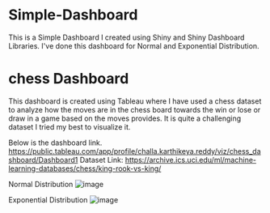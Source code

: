 # Simple-Dashboard
This is a Simple Dashboard I created using Shiny and Shiny Dashboard Libraries. I've done this dashboard for Normal and Exponential Distribution.
# chess Dashboard
This dashboard is created using Tableau where I have used a chess dataset to analyze how the moves are in the chess board towards the win or lose or draw in a game based on the moves provides.
It is quite a challenging dataset I tried my best to visualize it.

Below is the dashboard link.
https://public.tableau.com/app/profile/challa.karthikeya.reddy/viz/chess_dashboard/Dashboard1
Dataset Link:
https://archive.ics.uci.edu/ml/machine-learning-databases/chess/king-rook-vs-king/

Normal Distribution
![image](https://user-images.githubusercontent.com/76682351/219073072-7657eae6-cc18-4496-93f3-9390067926be.png)

Exponential Distribution
![image](https://user-images.githubusercontent.com/76682351/219073935-facde2ba-45a8-4da0-ad5d-42268657a6c7.png)

